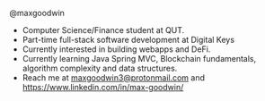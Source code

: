 @maxgoodwin
- Computer Science/Finance student at QUT.
- Part-time full-stack software development at Digital Keys
- Currently interested in building webapps and DeFi.
- Currently learning Java Spring MVC, Blockchain fundamentals, algorithm complexity and data structures.
- Reach me at maxgoodwin3@protonmail.com and https://www.linkedin.com/in/max-goodwin/
